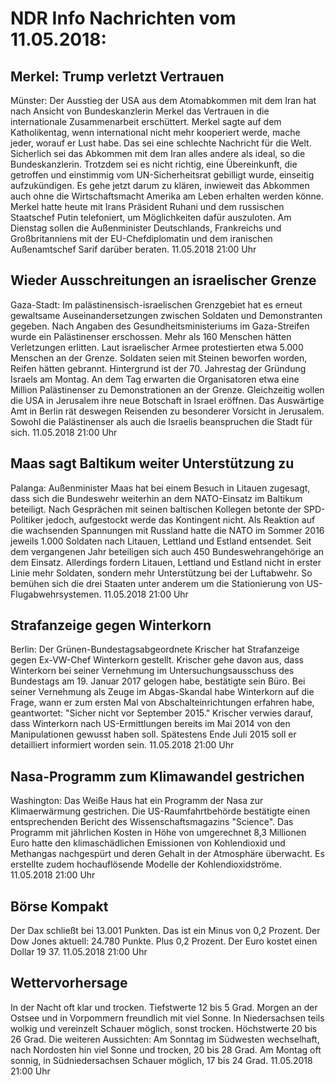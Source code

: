 # NDR Info Nachrichten vom 11.05.2018:


## Merkel: Trump verletzt Vertrauen
Münster: Der Ausstieg der USA aus dem Atomabkommen mit dem Iran hat nach Ansicht von Bundeskanzlerin Merkel das Vertrauen in die internationale Zusammenarbeit erschüttert. Merkel sagte auf dem Katholikentag, wenn international nicht mehr kooperiert werde, mache jeder, worauf er Lust habe. Das sei eine schlechte Nachricht für die Welt. Sicherlich sei das Abkommen mit dem Iran alles andere als ideal, so die Bundeskanzlerin. Trotzdem sei es nicht richtig, eine Übereinkunft, die getroffen und einstimmig vom UN-Sicherheitsrat gebilligt wurde, einseitig aufzukündigen. Es gehe jetzt darum zu klären, inwieweit das Abkommen auch ohne die Wirtschaftsmacht Amerika am Leben erhalten werden könne. Merkel hatte heute mit Irans Präsident Ruhani und dem russischen Staatschef Putin telefoniert, um Möglichkeiten dafür auszuloten. Am Dienstag sollen die Außenminister Deutschlands, Frankreichs und Großbritanniens mit der EU-Chefdiplomatin und dem iranischen Außenamtschef Sarif darüber beraten. 11.05.2018 21:00 Uhr 

## Wieder Ausschreitungen an israelischer Grenze
Gaza-Stadt: Im palästinensisch-israelischen Grenzgebiet hat es erneut gewaltsame Auseinandersetzungen zwischen Soldaten und Demonstranten gegeben. Nach Angaben des Gesundheitsministeriums im Gaza-Streifen wurde ein Palästinenser erschossen. Mehr als 160 Menschen hätten Verletzungen erlitten. Laut israelischer Armee protestierten etwa 5.000 Menschen an der Grenze. Soldaten seien mit Steinen beworfen worden, Reifen hätten gebrannt. Hintergrund ist der 70. Jahrestag der Gründung Israels am Montag. An dem Tag erwarten die Organisatoren etwa eine Million Palästinenser zu Demonstrationen an der Grenze. Gleichzeitig wollen die USA in Jerusalem ihre neue Botschaft in Israel eröffnen. Das Auswärtige Amt in Berlin rät deswegen Reisenden zu besonderer Vorsicht in Jerusalem. Sowohl die Palästinenser als auch die Israelis beanspruchen die Stadt für sich. 11.05.2018 21:00 Uhr 

## Maas sagt Baltikum weiter Unterstützung zu
Palanga: Außenminister Maas hat bei einem Besuch in Litauen zugesagt, dass sich die Bundeswehr weiterhin an dem NATO-Einsatz im Baltikum beteiligt. Nach Gesprächen mit seinen baltischen Kollegen betonte der SPD-Politiker jedoch, aufgestockt werde das Kontingent nicht. Als Reaktion auf die wachsenden Spannungen mit Russland hatte die NATO im Sommer 2016 jeweils 1.000 Soldaten nach Litauen, Lettland und Estland entsendet. Seit dem vergangenen Jahr beteiligen sich auch 450 Bundeswehrangehörige an dem Einsatz. Allerdings fordern Litauen, Lettland und Estland nicht in erster Linie mehr Soldaten, sondern mehr Unterstützung bei der Luftabwehr. So bemühen sich die drei Staaten unter anderem um die Stationierung von US-Flugabwehrsystemen. 11.05.2018 21:00 Uhr 

## Strafanzeige gegen Winterkorn
Berlin: Der Grünen-Bundestagsabgeordnete Krischer hat Strafanzeige gegen Ex-VW-Chef Winterkorn gestellt. Krischer gehe davon aus, dass Winterkorn bei seiner Vernehmung im Untersuchungsausschuss des Bundestags am 19. Januar 2017 gelogen habe, bestätigte sein Büro. Bei seiner Vernehmung als Zeuge im Abgas-Skandal habe Winterkorn auf die Frage, wann er zum ersten Mal von Abschalteinrichtungen erfahren habe, geantwortet: "Sicher nicht vor September 2015." Krischer verwies darauf, dass Winterkorn nach US-Ermittlungen bereits im Mai 2014 von den Manipulationen gewusst haben soll. Spätestens Ende Juli 2015 soll er detailliert informiert worden sein. 11.05.2018 21:00 Uhr 

## Nasa-Programm zum Klimawandel gestrichen
Washington: Das Weiße Haus hat ein Programm der Nasa zur Klimaerwärmung gestrichen. Die US-Raumfahrtbehörde bestätigte einen entsprechenden Bericht des Wissenschaftsmagazins "Science". Das Programm mit jährlichen Kosten in Höhe von umgerechnet 8,3 Millionen Euro hatte den klimaschädlichen Emissionen von Kohlendioxid und Methangas nachgespürt und deren Gehalt in der Atmosphäre überwacht. Es erstellte zudem hochauflösende Modelle der Kohlendioxidströme. 11.05.2018 21:00 Uhr 

## Börse Kompakt
Der Dax schließt bei 13.001 Punkten. Das ist ein Minus von 0,2 Prozent. Der Dow Jones aktuell: 24.780 Punkte. Plus 0,2 Prozent. Der Euro kostet einen Dollar 19 37. 11.05.2018 21:00 Uhr 

## Wettervorhersage
In der Nacht oft klar und trocken. Tiefstwerte 12 bis 5 Grad. Morgen an der Ostsee und in Vorpommern freundlich mit viel Sonne. In Niedersachsen teils wolkig und vereinzelt Schauer möglich, sonst trocken. Höchstwerte 20 bis 26 Grad. Die weiteren Aussichten: Am Sonntag im Südwesten wechselhaft, nach Nordosten hin viel Sonne und trocken, 20 bis 28 Grad. Am Montag oft sonnig, in Südniedersachsen Schauer möglich, 17 bis 24 Grad. 11.05.2018 21:00 Uhr 
